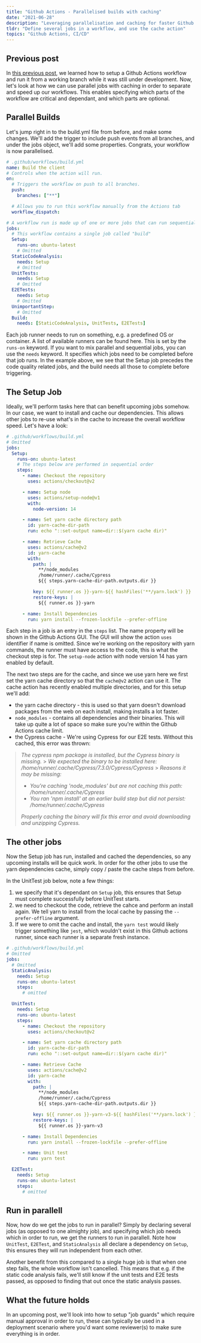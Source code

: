 ```yaml
---
title: "Github Actions - Parallelised builds with caching"
date: "2021-06-28"
description: "Leveraging parallelisation and caching for faster Github Actions Workflows"
tldr: "Define several jobs in a workflow, and use the cache action"
topics: "Github Actions, CI/CD"
---
```


## Previous post

In [this previous post](/posts/github-actions), we learned how to setup a Github Actions workflow and run it from a working branch while it was still under development. Now, let's look at how we can use parallel jobs with caching in order to separate and speed up our workflows. This enables specifying which parts of the workflow are critical and dependant, and which parts are optional.

## Parallel Builds

Let's jump right in to the build.yml file from before, and make some changes. We'll add the trigger to include push events from all branches, and under the jobs object, we'll add some properties. Congrats, your workflow is now parallelised.

```yml
# .github/workflows/build.yml
name: Build the client
# Controls when the action will run.
on:
  # Triggers the workflow on push to all branches.
  push:
    branches: ["**"]

  # Allows you to run this workflow manually from the Actions tab
  workflow_dispatch:

# A workflow run is made up of one or more jobs that can run sequentially or in parallel
jobs:
  # This workflow contains a single job called "build"
  Setup:
    runs-on: ubuntu-latest
    # Omitted
  StaticCodeAnalysis:
    needs: Setup
    # Omitted
  UnitTests:
    needs: Setup
    # Omitted
  E2ETests:
    needs: Setup
    # Omitted
  UnimportantStep:
    # Omitted
  Build:
    needs: [StaticCodeAnalysis, UnitTests, E2ETests]
```

Each job runner needs to run on something, e.g. a predefined OS or container. A list of available runners can be found here. This is set by the `runs-on` keyword. If you want to mix parallel and sequential jobs, you can use the `needs` keyword. It specifies which jobs need to be completed before that job runs. In the example above, we see that the Setup job precedes the code quality related jobs, and the build needs all those to complete before triggering.

## The Setup Job

Ideally, we'll perform tasks here that can benefit upcoming jobs somehow. In our case, we want to install and cache our dependencies. This allows other jobs to re-use what's in the cache to increase the overall workflow speed. Let's have a look:

```yml
# .github/workflows/build.yml
# Omitted
jobs:
  Setup:
    runs-on: ubuntu-latest
    # The steps below are performed in sequential order
    steps:
      - name: Checkout the repository
        uses: actions/checkout@v2

      - name: Setup node
        uses: actions/setup-node@v1
        with:
          node-version: 14

      - name: Set yarn cache directory path
        id: yarn-cache-dir-path
        run: echo "::set-output name=dir::$(yarn cache dir)"

      - name: Retrieve Cache
        uses: actions/cache@v2
        id: yarn-cache
        with:
          path: |
            **/node_modules
            /home/runner/.cache/Cypress
            ${{ steps.yarn-cache-dir-path.outputs.dir }}

          key: ${{ runner.os }}-yarn-${{ hashFiles('**/yarn.lock') }}
          restore-keys: |
            ${{ runner.os }}-yarn

      - name: Install Dependencies
        run: yarn install --frozen-lockfile --prefer-offline
```

Each step in a job is an entry in the `steps` list. The name property will be shown in the Github Actions GUI. The GUI will show the action `uses` identifier if name is omitted. Since we're working on the repository with yarn commands, the runner must have access to the code, this is what the checkout step is for. The `setup-node` action with node version 14 has yarn enabled by default.

The next two steps are for the cache, and since we use yarn here we first set the yarn cache directory so that the `cache@v2` action can use it. The cache action has recently enabled multiple directories, and for this setup we'll add:

- the yarn cache directory - this is used so that yarn doesn't download packages from the web on each install, making installs a lot faster.
- `node_modules` - contains all dependencies and their binaries. This will take up quite a lot of space so make sure you're within the Github Actions cache limit.
- the Cypress cache - We're using Cypress for our E2E tests. Without this cached, this error was thrown:

> _The cypress npm package is installed, but the Cypress binary is missing._ > _We expected the binary to be installed here: /home/runner/.cache/Cypress/7.3.0/Cypress/Cypress_ > _Reasons it may be missing:_
>
> - _You're caching 'node_modules' but are not caching this path: /home/runner/.cache/Cypress_
> - _You ran 'npm install' at an earlier build step but did not persist: /home/runner/.cache/Cypress_
>
> _Properly caching the binary will fix this error and avoid downloading and unzipping Cypress._

## The other jobs

Now the Setup job has run, installed and cached the dependencies, so any upcoming installs will be quick work. In order for the other jobs to use the yarn dependencies cache, simply copy / paste the cache steps from before.

In the UnitTest job below, note a few things:

1. we specify that it's dependant on `Setup` job, this ensures that Setup must complete successfully before UnitTest starts.
2. we need to checkout the code, retrieve the cahce and perform an install again. We tell yarn to install from the local cache by passing the `--prefer-offline` argument.
3. If we were to omit the cache and install, the `yarn test` would likely trigger something like `jest`, which wouldn't exist in this Github actions runner, since each runner is a separate fresh instance.

```yml
# .github/workflows/build.yml
# Omitted
jobs:
  # Omitted
  StaticAnalysis:
    needs: Setup
    runs-on: ubuntu-latest
    steps:
      # omitted

  UnitTest:
    needs: Setup
    runs-on: ubuntu-latest
    steps:
      - name: Checkout the repository
        uses: actions/checkout@v2

      - name: Set yarn cache directory path
        id: yarn-cache-dir-path
        run: echo "::set-output name=dir::$(yarn cache dir)"

      - name: Retrieve Cache
        uses: actions/cache@v2
        id: yarn-cache
        with:
          path: |
            **/node_modules
            /home/runner/.cache/Cypress
            ${{ steps.yarn-cache-dir-path.outputs.dir }}

          key: ${{ runner.os }}-yarn-v3-${{ hashFiles('**/yarn.lock') }}
          restore-keys: |
            ${{ runner.os }}-yarn-v3

      - name: Install Dependencies
        run: yarn install --frozen-lockfile --prefer-offline

      - name: Unit test
        run: yarn test

  E2ETest:
    needs: Setup
    runs-on: ubuntu-latest
    steps:
      # omitted
```

## Run in parallell

Now, how do we get the jobs to run in parallel? Simply by declaring several jobs (as opposed to one almighty job), and specifying which job needs which in order to run, we get the runners to run in parallell. Note how `UnitTest`, `E2ETest`, and `StaticAnalysis` all declare a dependency on `Setup`, this ensures they will run independent from each other.

Another benefit from this compared to a single huge job is that when one step fails, the whole workflow isn't cancelled. This means that e.g. if the static code analysis fails, we'll still know if the unit tests and E2E tests passed, as opposed to finding that out once the static analysis passes.

## What the future holds

In an upcoming post, we'll look into how to setup "job guards" which require manual approval in order to run, these can typically be used in a deployment scenario where you'd want some reviewer(s) to make sure everything is in order.
